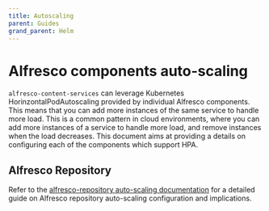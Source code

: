 ```yaml
---
title: Autoscaling
parent: Guides
grand_parent: Helm
---
```


# Alfresco components auto-scaling

`alfresco-content-services` can leverage Kubernetes HorinzontalPodAutoscaling
provided by individual Alfresco components. This means that you can add more
instances of the same service to handle more load. This is a common pattern in
cloud environments, where you can add more instances of a service to handle
more load, and remove instances when the load decreases.
This document aims at providing a details on configuring each of the components
which support HPA.

## Alfresco Repository

Refer to the
[alfresco-repository auto-scaling
documentation](https://github.com/Alfresco/alfresco-helm-charts/blob/main/charts/alfresco-repository/docs/autoscaling.md)
for a detailed guide on Alfresco repository auto-scaling configuration and
implications.
